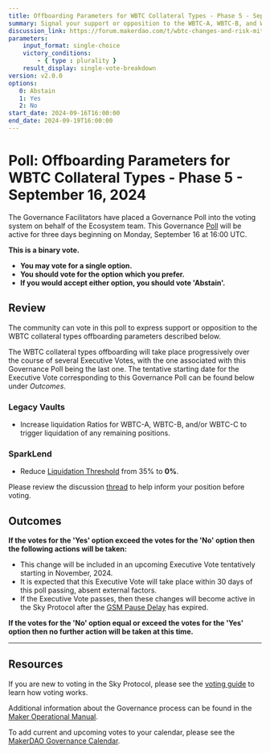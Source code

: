 ```yaml
---
title: Offboarding Parameters for WBTC Collateral Types - Phase 5 - September 16, 2024
summary: Signal your support or opposition to the WBTC-A, WBTC-B, and WBTC-C offboarding parameter changes included herein.
discussion_link: https://forum.makerdao.com/t/wbtc-changes-and-risk-mitigation-10-august-2024/24844/26
parameters:
    input_format: single-choice
    victory_conditions:
        - { type : plurality }
    result_display: single-vote-breakdown
version: v2.0.0
options:
   0: Abstain
   1: Yes
   2: No
start_date: 2024-09-16T16:00:00
end_date: 2024-09-19T16:00:00
---
```

# Poll: Offboarding Parameters for WBTC Collateral Types - Phase 5 - September 16, 2024

The Governance Facilitators have placed a Governance Poll into the voting system on behalf of the Ecosystem team. This Governance [Poll](https://manual.makerdao.com/governance/governance-cycle/weekly-governance-cycle#weekly-governance-cycle-definitions-mip16c1) will be active for three days beginning on Monday, September 16 at 16:00 UTC.

**This is a binary vote.**

- **You may vote for a single option.**
- **You should vote for the option which you prefer.**
- **If you would accept either option, you should vote 'Abstain'.**

## Review

The community can vote in this poll to express support or opposition to the WBTC collateral types offboarding parameters described below.

The WBTC collateral types offboarding will take place progressively over the course of several Executive Votes, with the one associated with this Governance Poll being the last one. The tentative starting date for the Executive Vote corresponding to this Governance Poll can be found below under _Outcomes_.

### Legacy Vaults

- Increase liquidation Ratios for WBTC-A, WBTC-B, and/or WBTC-C to trigger liquidation of any remaining positions.

### SparkLend

- Reduce [Liquidation Threshold](https://docs.aave.com/risk/asset-risk/risk-parameters#liquidation-threshold) from 35% to **0%**.

Please review the discussion [thread](https://forum.makerdao.com/t/wbtc-changes-and-risk-mitigation-10-august-2024/24844/26) to help inform your position before voting.

## Outcomes

**If the votes for the 'Yes' option exceed the votes for the 'No' option then the following actions will be taken:**

- This change will be included in an upcoming Executive Vote tentatively starting in November, 2024.
- It is expected that this Executive Vote will take place within 30 days of this poll passing, absent external factors.
- If the Executive Vote passes, then these changes will become active in the Sky Protocol after the [GSM Pause Delay](https://manual.makerdao.com/parameter-index/core/param-gsm-pause-delay) has expired.

**If the votes for the 'No' option equal or exceed the votes for the 'Yes' option then no further action will be taken at this time.**

---

## Resources

If you are new to voting in the Sky Protocol, please see the [voting guide](https://manual.makerdao.com/governance/voting-in-makerdao/on-chain-governance) to learn how voting works.

Additional information about the Governance process can be found in the [Maker Operational Manual](https://manual.makerdao.com).

To add current and upcoming votes to your calendar, please see the [MakerDAO Governance Calendar](https://manual.makerdao.com/makerdao/calendars/governance-calendar).
